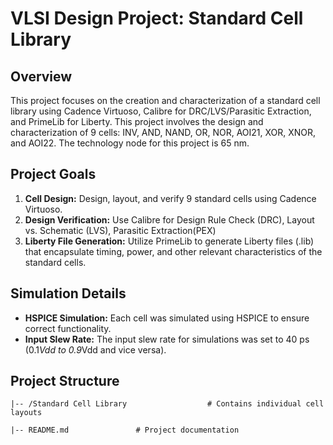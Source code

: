 # VLSI Design Project: Standard Cell Library

## Overview

This project focuses on the creation and characterization of a standard cell library using Cadence Virtuoso, Calibre for DRC/LVS/Parasitic Extraction, and PrimeLib for Liberty. This project involves the design and characterization of 9 cells: INV, AND, NAND, OR, NOR, AOI21, XOR, XNOR, and AOI22. The technology node for this project is 65 nm.

## Project Goals

1. **Cell Design:** Design, layout, and verify 9 standard cells using Cadence Virtuoso.
2. **Design Verification:** Use Calibre for Design Rule Check (DRC), Layout vs. Schematic (LVS), Parasitic Extraction(PEX)
3. **Liberty File Generation:** Utilize PrimeLib to generate Liberty files (.lib) that encapsulate timing, power, and other relevant characteristics of the standard cells.

## Simulation Details

- **HSPICE Simulation:** Each cell was simulated using HSPICE to ensure correct functionality.
- **Input Slew Rate:** The input slew rate for simulations was set to 40 ps (0.1*Vdd to 0.9*Vdd and vice versa).

## Project Structure

```plaintext
|-- /Standard Cell Library                  # Contains individual cell layouts

|-- README.md               # Project documentation

